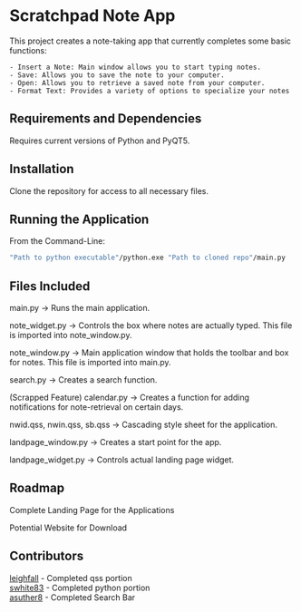 # Scratchpad Note App

This project creates a note-taking app that currently completes some basic functions:

    - Insert a Note: Main window allows you to start typing notes.
    - Save: Allows you to save the note to your computer.
    - Open: Allows you to retrieve a saved note from your computer.
    - Format Text: Provides a variety of options to specialize your notes

## Requirements and Dependencies

Requires current versions of Python and PyQT5.

## Installation

Clone the repository for access to all necessary files.

## Running the Application

From the Command-Line:

```bash
"Path to python executable"/python.exe "Path to cloned repo"/main.py
```

## Files Included

main.py -> Runs the main application.

note_widget.py -> Controls the box where notes are actually typed. This file is imported into note_window.py.

note_window.py -> Main application window that holds the toolbar and box for notes. This file is imported into main.py.

search.py -> Creates a search function.

(Scrapped Feature) calendar.py -> Creates a function for adding notifications for note-retrieval on certain days. 

nwid.qss, nwin.qss, sb.qss -> Cascading style sheet for the application.

landpage_window.py -> Creates a start point for the app.

landpage_widget.py -> Controls actual landing page widget.

## Roadmap

Complete Landing Page for the Applications

Potential Website for Download

## Contributors

<a href="https://github.com/leighfall/" target="_blank">leighfall</a> - Completed qss portion
<br><a href="https://github.com/swhite83" target="_blank">swhite83</a> - Completed python portion
<br><a href="https://github.com/asuther8" target="_blank">asuther8</a> - Completed Search Bar
